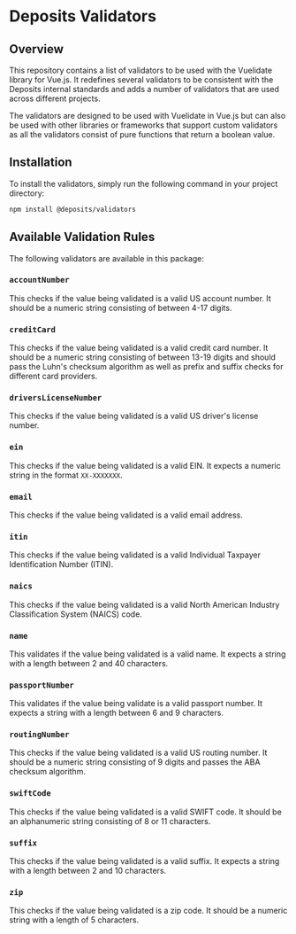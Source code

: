 # Deposits Validators

## Overview

This repository contains a list of validators to be used with the Vuelidate library for Vue.js. It redefines several
validators to be consistent with the Deposits internal standards and adds a number of validators that are used across
different projects.

The validators are designed to be used with Vuelidate in Vue.js but can also be used with other libraries or frameworks that support
custom validators as all the validators consist of pure functions that return a boolean value.

## Installation

To install the validators, simply run the following command in your project directory:

```bash
npm install @deposits/validators
```

## Available Validation Rules

The following validators are available in this package:

### `accountNumber`

This checks if the value being validated is a valid US account number. It should be a numeric string consisting of between 4-17 digits.

### `creditCard`

This checks if the value being validated is a valid credit card number. It should be a numeric string consisting of between 13-19 digits and should pass the Luhn's checksum algorithm as well as prefix and suffix checks for different card providers.

### `driversLicenseNumber`

This checks if the value being validated is a valid US driver's license number.

### `ein`

This checks if the value being validated is a valid EIN. It expects a numeric string in the format `XX-XXXXXXX`.

### `email`

This checks if the value being validated is a valid email address.

### `itin`

This checks if the value being validated is a valid Individual Taxpayer Identification Number (ITIN).

### `naics`

This checks if the value being validated is a valid North American Industry Classification System (NAICS) code.

### `name`

This validates if the value being validated is a valid name. It expects a string with a length between 2 and 40 characters.

### `passportNumber`

This validates if the value being validate is a valid passport number. It expects a string with a length between 6 and 9 characters.

### `routingNumber`

This checks if the value being validated is a valid US routing number. It should be a numeric string consisting of 9 digits and passes the ABA checksum algorithm.

### `swiftCode`

This checks if the value being validated is a valid SWIFT code. It should be an alphanumeric string consisting of 8 or 11 characters.

### `suffix`

This checks if the value being validated is a valid suffix. It expects a string with a length between 2 and 10 characters.

### `zip`

This checks if the value being validated is a zip code. It should be a numeric string with a length of 5 characters.
